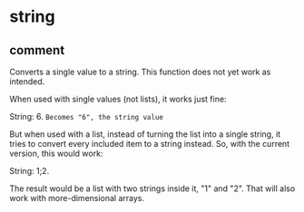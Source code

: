# string
## comment

Converts a single value to a string.
This function does not yet work as intended.

When used with single values (not lists), it works just fine:

String: 6. `Becomes "6", the string value`

But when used with a list, instead of turning the list into a single string, it tries to convert every included item to a string instead.
So, with the current version, this would work:

String: 1;2.

The result would be a list with two strings inside it, "1" and "2". That will also work with more-dimensional arrays.
